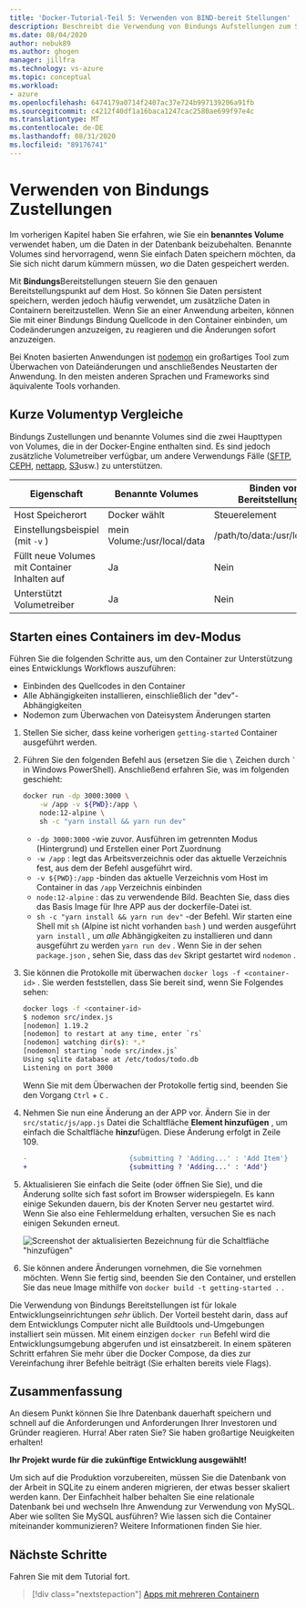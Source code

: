 ```yaml
---
title: 'Docker-Tutorial-Teil 5: Verwenden von BIND-bereit Stellungen'
description: Beschreibt die Verwendung von Bindungs Aufstellungen zum Steuern des Einbindungs Punkts auf dem Host.
ms.date: 08/04/2020
author: nebuk89
ms.author: ghogen
manager: jillfra
ms.technology: vs-azure
ms.topic: conceptual
ms.workload:
- azure
ms.openlocfilehash: 6474179a0714f2407ac37e724b997139206a91fb
ms.sourcegitcommit: c4212f40df1a16baca1247cac2580ae699f97e4c
ms.translationtype: MT
ms.contentlocale: de-DE
ms.lasthandoff: 08/31/2020
ms.locfileid: "89176741"
---
```

# <a name="use-bind-mounts"></a>Verwenden von Bindungs Zustellungen

Im vorherigen Kapitel haben Sie erfahren, wie Sie ein **benanntes Volume** verwendet haben, um die Daten in der Datenbank beizubehalten. Benannte Volumes sind hervorragend, wenn Sie einfach Daten speichern möchten, da Sie sich nicht darum kümmern müssen, *wo* die Daten gespeichert werden.

Mit **Bindungs**Bereitstellungen steuern Sie den genauen Bereitstellungspunkt auf dem Host. So können Sie Daten persistent speichern, werden jedoch häufig verwendet, um zusätzliche Daten in Containern bereitzustellen. Wenn Sie an einer Anwendung arbeiten, können Sie mit einer Bindungs Bindung Quellcode in den Container einbinden, um Codeänderungen anzuzeigen, zu reagieren und die Änderungen sofort anzuzeigen.

Bei Knoten basierten Anwendungen ist [nodemon](https://npmjs.com/package/nodemon) ein großartiges Tool zum Überwachen von Dateiänderungen und anschließendes Neustarten der Anwendung. In den meisten anderen Sprachen und Frameworks sind äquivalente Tools vorhanden.

## <a name="quick-volume-type-comparisons"></a>Kurze Volumentyp Vergleiche

Bindungs Zustellungen und benannte Volumes sind die zwei Haupttypen von Volumes, die in der Docker-Engine enthalten sind. Es sind jedoch zusätzliche Volumetreiber verfügbar, um andere Verwendungs Fälle ([SFTP](https://github.com/vieux/docker-volume-sshfs), [CEPH](https://ceph.com/geen-categorie/getting-started-with-the-docker-rbd-volume-plugin/), [nettapp](https://netappdvp.readthedocs.io/en/stable/), [S3](https://github.com/elementar/docker-s3-volume)usw.) zu unterstützen.

| Eigenschaft | Benannte Volumes | Binden von Bereitstellungen |
| -------- | ------------- | ----------- |
| Host Speicherort | Docker wählt | Steuerelement |
| Einstellungsbeispiel (mit `-v` ) | mein Volume:/usr/local/data | /path/to/data:/usr/local/data |
| Füllt neue Volumes mit Container Inhalten auf | Ja | Nein |
| Unterstützt Volumetreiber | Ja | Nein |

## <a name="start-a-dev-mode-container"></a>Starten eines Containers im dev-Modus

Führen Sie die folgenden Schritte aus, um den Container zur Unterstützung eines Entwicklungs Workflows auszuführen:

- Einbinden des Quellcodes in den Container
- Alle Abhängigkeiten installieren, einschließlich der "dev"-Abhängigkeiten
- Nodemon zum Überwachen von Dateisystem Änderungen starten

1. Stellen Sie sicher, dass keine vorherigen `getting-started` Container ausgeführt werden.

1. Führen Sie den folgenden Befehl aus (ersetzen Sie die ` \ ` Zeichen durch `` ` `` in Windows PowerShell). Anschließend erfahren Sie, was im folgenden geschieht:

    ```bash
    docker run -dp 3000:3000 \
        -w /app -v ${PWD}:/app \
        node:12-alpine \
        sh -c "yarn install && yarn run dev"
    ```

    - `-dp 3000:3000` -wie zuvor. Ausführen im getrennten Modus (Hintergrund) und Erstellen einer Port Zuordnung
    - `-w /app` : legt das Arbeitsverzeichnis oder das aktuelle Verzeichnis fest, aus dem der Befehl ausgeführt wird.
    - `-v ${PWD}:/app` -binden das aktuelle Verzeichnis vom Host im Container in das `/app` Verzeichnis einbinden
    - `node:12-alpine` : das zu verwendende Bild. Beachten Sie, dass dies das Basis Image für Ihre APP aus der dockerfile-Datei ist.
    - `sh -c "yarn install && yarn run dev"` -der Befehl. Wir starten eine Shell mit `sh` (Alpine ist nicht vorhanden `bash` ) und werden ausgeführt `yarn install` , um *alle* Abhängigkeiten zu installieren und dann ausgeführt zu werden `yarn run dev` . Wenn Sie in der sehen `package.json` , sehen Sie, dass das `dev` Skript gestartet wird `nodemon` .

1. Sie können die Protokolle mit überwachen `docker logs -f <container-id>` . Sie werden feststellen, dass Sie bereit sind, wenn Sie Folgendes sehen:

    ```bash
    docker logs -f <container-id>
    $ nodemon src/index.js
    [nodemon] 1.19.2
    [nodemon] to restart at any time, enter `rs`
    [nodemon] watching dir(s): *.*
    [nodemon] starting `node src/index.js`
    Using sqlite database at /etc/todos/todo.db
    Listening on port 3000
    ```

    Wenn Sie mit dem Überwachen der Protokolle fertig sind, beenden Sie den Vorgang `Ctrl` + `C` .

1. Nehmen Sie nun eine Änderung an der APP vor. Ändern Sie in der `src/static/js/app.js` Datei die Schaltfläche **Element hinzufügen** , um einfach die Schaltfläche **hinzu**fügen. Diese Änderung erfolgt in Zeile 109.

    ```diff
    -                         {submitting ? 'Adding...' : 'Add Item'}
    +                         {submitting ? 'Adding...' : 'Add'}
    ```

1. Aktualisieren Sie einfach die Seite (oder öffnen Sie Sie), und die Änderung sollte sich fast sofort im Browser widerspiegeln. Es kann einige Sekunden dauern, bis der Knoten Server neu gestartet wird. Wenn Sie also eine Fehlermeldung erhalten, versuchen Sie es nach einigen Sekunden erneut.

    ![Screenshot der aktualisierten Bezeichnung für die Schaltfläche "hinzufügen"](media/updated-add-button.png)

1. Sie können andere Änderungen vornehmen, die Sie vornehmen möchten. Wenn Sie fertig sind, beenden Sie den Container, und erstellen Sie das neue Image mithilfe von `docker build -t getting-started .` .

Die Verwendung von Bindungs Bereitstellungen ist für lokale Entwicklungseinrichtungen *sehr* üblich. Der Vorteil besteht darin, dass auf dem Entwicklungs Computer nicht alle Buildtools und-Umgebungen installiert sein müssen. Mit einem einzigen `docker run` Befehl wird die Entwicklungsumgebung abgerufen und ist einsatzbereit. In einem späteren Schritt erfahren Sie mehr über die Docker Compose, da dies zur Vereinfachung ihrer Befehle beiträgt (Sie erhalten bereits viele Flags).

## <a name="recap"></a>Zusammenfassung

An diesem Punkt können Sie Ihre Datenbank dauerhaft speichern und schnell auf die Anforderungen und Anforderungen Ihrer Investoren und Gründer reagieren. Hurra! Aber raten Sie? Sie haben großartige Neuigkeiten erhalten!

**Ihr Projekt wurde für die zukünftige Entwicklung ausgewählt!**

Um sich auf die Produktion vorzubereiten, müssen Sie die Datenbank von der Arbeit in SQLite zu einem anderen migrieren, der etwas besser skaliert werden kann. Der Einfachheit halber behalten Sie eine relationale Datenbank bei und wechseln Ihre Anwendung zur Verwendung von MySQL. Aber wie sollten Sie MySQL ausführen? Wie lassen sich die Container miteinander kommunizieren? Weitere Informationen finden Sie hier.

## <a name="next-steps"></a>Nächste Schritte

Fahren Sie mit dem Tutorial fort.

> [!div class="nextstepaction"]
> [Apps mit mehreren Containern](multi-container-apps.md)